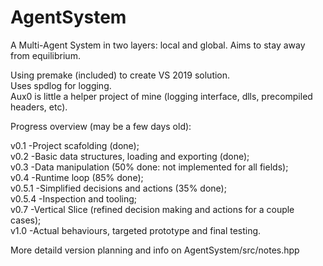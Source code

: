 # AgentSystem
A Multi-Agent System in two layers: local and global. Aims to stay away from equilibrium.

Using premake (included) to create VS 2019 solution.<br />
Uses spdlog for logging.<br />
Aux0 is little a helper project of mine (logging interface, dlls, precompiled headers, etc).

Progress overview (may be a few days old):

v0.1   -Project scafolding (done);<br />
v0.2   -Basic data structures, loading and exporting (done);<br />
v0.3   -Data manipulation (50% done: not implemented for all fields);<br />
v0.4   -Runtime loop (85% done);<br />
v0.5.1 -Simplified decisions and actions (35% done);<br />
v0.5.4 -Inspection and tooling;<br />
v0.7 -Vertical Slice (refined decision making and actions for a couple cases);<br />
v1.0 -Actual behaviours, targeted prototype and final testing.

More detaild version planning and info on AgentSystem/src/notes.hpp